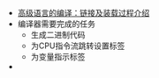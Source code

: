 - [高级语言的编译：链接及装载过程介绍](https://tech.meituan.com/2015/01/22/linker.html)
- 编译器需要完成的任务
	- 生成二进制代码
	- 为CPU指令流跳转设置标签
	- 为变量指示标签
-